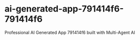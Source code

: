 # ai-generated-app-791414f6-791414f6
Professional AI Generated App 791414f6 built with Multi-Agent AI
